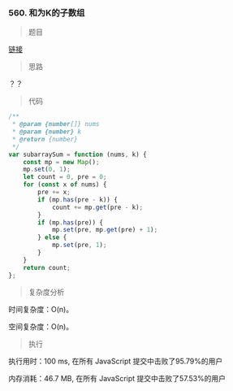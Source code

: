 ### 560. 和为K的子数组

> 题目

[链接](https://leetcode-cn.com/problems/subarray-sum-equals-k/)

> 思路

？？

> 代码

```js
/**
 * @param {number[]} nums
 * @param {number} k
 * @return {number}
 */
var subarraySum = function (nums, k) {
    const mp = new Map();
    mp.set(0, 1);
    let count = 0, pre = 0;
    for (const x of nums) {
        pre += x;
        if (mp.has(pre - k)) {
            count += mp.get(pre - k);
        }
        if (mp.has(pre)) {
            mp.set(pre, mp.get(pre) + 1);
        } else {
            mp.set(pre, 1);
        }
    }
    return count;
};
```

> 复杂度分析

时间复杂度：O(n)。

空间复杂度：O(n)。

> 执行

执行用时：100 ms, 在所有 JavaScript 提交中击败了95.79%的用户

内存消耗：46.7 MB, 在所有 JavaScript 提交中击败了57.53%的用户